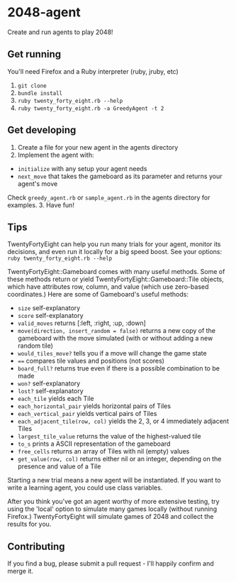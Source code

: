 2048-agent
==========

Create and run agents to play 2048!

Get running
------------------
You'll need Firefox and a Ruby interpreter (ruby, jruby, etc)

1. `git clone`
2. `bundle install`
3. `ruby twenty_forty_eight.rb --help`
4. `ruby twenty_forty_eight.rb -a GreedyAgent -t 2`

Get developing
------------------
1. Create a file for your new agent in the agents directory
2. Implement the agent with:
  * `initialize` with any setup your agent needs
  * `next_move` that takes the gameboard as its parameter and returns your agent's move

  Check `greedy_agent.rb` or `sample_agent.rb` in the agents directory for examples.
3. Have fun!

Tips
------------------
TwentyFortyEight can help you run many trials for your agent, monitor its decisions, and even run it locally for a big speed boost.  See your options: `ruby twenty_forty_eight.rb --help`

TwentyFortyEight::Gameboard comes with many useful methods.  Some of these methods return or yield TwentyFortyEight::Gameboard::Tile objects, which have attributes row, column, and value (which use zero-based coordinates.)
  Here are some of Gameboard's useful methods:
  
  * `size` self-explanatory
  * `score` self-explanatory
  * `valid_moves` returns [:left, :right, :up, :down]
  * `move(direction, insert_random = false)` returns a new copy of the gameboard with the move simulated (with or without adding a new random tile)
  * `would_tiles_move?` tells you if a move will change the game state
  * `==` compares tile values and positions (not scores)
  * `board_full?` returns true even if there is a possible combination to be made
  * `won?` self-explanatory
  * `lost?` self-explanatory
  * `each_tile` yields each Tile
  * `each_horizontal_pair` yields horizontal pairs of Tiles
  * `each_vertical_pair` yields vertical pairs of Tiles
  * `each_adjacent_tile(row, col)` yields the 2, 3, or 4 immediately adjacent Tiles
  * `largest_tile_value` returns the value of the highest-valued tile
  * `to_s` prints a ASCII representation of the gameboard
  * `free_cells` returns an array of Tiles with nil (empty) values
  * `get_value(row, col)` returns either nil or an integer, depending on the presence and value of a Tile

Starting a new trial means a new agent will be instantiated.  If you want to write a learning agent, you could use class variables.

After you think you've got an agent worthy of more extensive testing, try using the 'local' option to simulate many games locally (without running Firefox.)  TwentyFortyEight will simulate games of 2048 and collect the results for you.

Contributing
------------------
If you find a bug, please submit a pull request - I'll happily confirm and merge it.